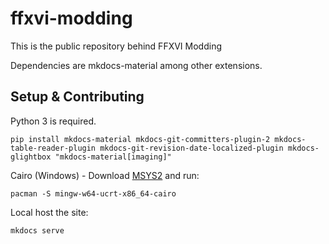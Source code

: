 # ffxvi-modding

This is the public repository behind FFXVI Modding

Dependencies are mkdocs-material among other extensions.

## Setup & Contributing

Python 3 is required.
```
pip install mkdocs-material mkdocs-git-committers-plugin-2 mkdocs-table-reader-plugin mkdocs-git-revision-date-localized-plugin mkdocs-glightbox "mkdocs-material[imaging]"
```

Cairo (Windows) - Download [MSYS2](https://www.msys2.org/) and run:
```
pacman -S mingw-w64-ucrt-x86_64-cairo
```

Local host the site:
```
mkdocs serve
```

